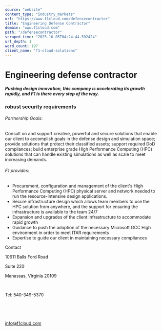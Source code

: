 ```yaml
---
source: "website"
content_type: "industry_markets"
url: "https://www.f1cloud.com/defensecontractor"
title: "Engineering Defense Contractor"
domain: "www.f1cloud.com"
path: "/defensecontractor"
scraped_time: "2025-10-05T04:24:44.502424"
url_depth: 1
word_count: 197
client_name: "f1-cloud-solutions"
---
```


# Engineering defense contractor

##### Pushing design innovation, this company is accelerating its growth rapidly, and F1 is there every step of the way.

### robust security requirements

###### Partnership Goals:

Consult on and support creative, powerful and secure solutions that enable our client to accomplish goals in the defense design and simulation space; provide solutions that protect their classified assets; support required DoD compliances; build enterprise grade High Performance Computing (HPC) solutions that can handle existing simulations as well as scale to meet increasing demands.

###### F1 provides:

*   Procurement, configuration and management of the client's High Performance Computing (HPC) physical server and network needed to run the resource-intensive design applications.
*   Secure infrastructure design which allows team members to use the HPC solution from anywhere, and the support for ensuring the infrastructure is available to the team 24/7
*   Expansion and upgrades of the client infrastructure to accommodate rapid growth
*   Guidance to push the adoption of the necessary Microsoft GCC High environment in order to meet ITAR requirements
*   Expertise to guide our client in maintaining necessary compliances

Contact

10611 Balls Ford Road

Suite 220

Manassas, Virginia 20109

​

Tel: 540-349-5370

​

​

[info@f1cloud.com](mailto:info@f1cloud.com)